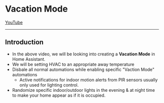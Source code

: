 # Vacation Mode
[YouTube]()

___

## Introduction
- In the above video, we will be looking into creating a **Vacation Mode** in Home Assistant.
- We will be setting HVAC to an appropriate away temperature
- Disbale all normal automations while enabling specific "Vaction Mode" automations
  - Active notifications for indoor motion alerts from PIR sensors usually only used for lighting control.
- Randomize specific indoor/outdoor lights in the evening & at night time to make your home appear as if it is occupied. 